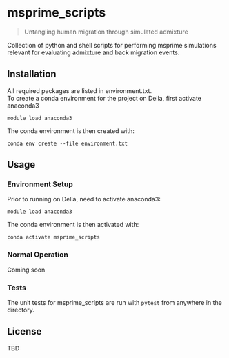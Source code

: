 # msprime_scripts
> Untangling human migration through simulated admixture

Collection of python and shell scripts for performing msprime simulations 
relevant for evaluating admixture and back migration events.

## Installation
All required packages are listed in environment.txt.  
To create a conda environment for the project on Della, first activate anaconda3
```
module load anaconda3
```
The conda environment is then created with:
```
conda env create --file environment.txt
```

## Usage
### Environment Setup
Prior to running on Della, need to activate anaconda3:
```
module load anaconda3
```
The conda environment is then activated with:
```
conda activate msprime_scripts
```

### Normal Operation
Coming soon

### Tests
The unit tests for msprime_scripts are run with `pytest` 
from anywhere in the directory.

## License
TBD
